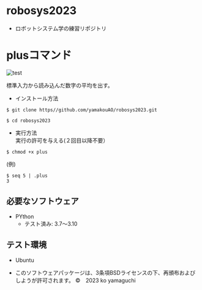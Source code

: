 # robosys2023
* ロボットシステム学の練習リポジトリ

# plusコマンド
![test](https://github.com/yamakouAO/robosys2023/actions/workflows/test.yml/badge.svg)

標準入力から読み込んだ数字の平均を出す。

* インストール方法

```   
$ git clone https//github.com/yamakouAO/robosys2023.git

$ cd robosys2023  
```

* 実行方法  
実行の許可を与える(２回目以降不要）  
```  
$ chmod +x plus  
```    

(例)  
```
$ seq 5 | .plus  
3  
```  

## 必要なソフトウェア
* PYthon
  * テスト済み: 3.7～3.10

## テスト環境
* Ubuntu

* このソフトウェアパッケージは、3条項BSDライセンスの下、再頒布およびしようが許可されます。
©　2023 ko yamaguchi
